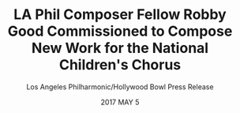 ---
date: 2017 MAY 5
title: LA Phil Composer Fellow Robby Good Commissioned to Compose New Work for the National Children's Chorus
link: https://www.laphil.com/press/releases/1634
author: Los Angeles Philharmonic/Hollywood Bowl Press Release
---